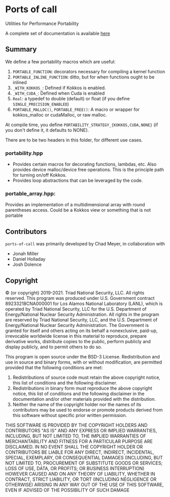 # Ports of call

Utilities for Performance Portability

A complete set of documentation is available [here](https://lanl.github.io/ports-of-call)

## Summary

We define a few portability macros which are useful:

1. `PORTABLE_FUNCTION`: decorators necessary for compiling a kernel function
2. `PORTABLE_INLINE_FUNCTION`: ditto, but for when functions ought to be inlined
3. `_WITH_KOKKOS_`: Defined if Kokkos is enabled.
4. `_WITH_CUDA_`: Defined when Cuda is enabled
5. `Real`: a typedef to double (default) or float (if you define
`SINGLE_PRECISION_ENABLED`)
6. `PORTABLE_MALLOC()`, `PORTABLE_FREE()`: A macro or wrapper for
   kokkos_malloc or cudaMalloc, or raw malloc.

At compile time, you define `PORTABILITY_STRATEGY_{KOKKOS,CUDA,NONE}` (if you don't
define it, it defaults to NONE).

There are to be two headers in this folder, for different use cases.

### portability.hpp

- Provides certain macros for decorating functions, lambdas, etc.  Also
provides device malloc/device free operations. This is the principle
path for turning on/off Kokkos. 
- Provides loop abstractions that can be leveraged by the code.  

### portable_array.hpp:

Provides an implementation of a multidimensional array with round
parentheses access. Could be a Kokkos view or something that is not
portable

## Contributors

`ports-of-call` was primarily developed by Chad Meyer, in collaboration with
- Jonah Miller
- Daniel Holladay
- Josh Dolence

## Copyright

© (or copyright) 2019-2021. Triad National Security, LLC. All rights
reserved.  This program was produced under U.S. Government contract
89233218CNA000001 for Los Alamos National Laboratory (LANL), which is
operated by Triad National Security, LLC for the U.S.  Department of
Energy/National Nuclear Security Administration. All rights in the
program are reserved by Triad National Security, LLC, and the
U.S. Department of Energy/National Nuclear Security
Administration. The Government is granted for itself and others acting
on its behalf a nonexclusive, paid-up, irrevocable worldwide license
in this material to reproduce, prepare derivative works, distribute
copies to the public, perform publicly and display publicly, and to
permit others to do so.

This program is open source under the BSD-3 License.  Redistribution
and use in source and binary forms, with or without modification, are
permitted provided that the following conditions are met:
1. Redistributions of source code must retain the above copyright
notice, this list of conditions and the following disclaimer.
2. Redistributions in binary form must reproduce the above copyright
notice, this list of conditions and the following disclaimer in the
documentation and/or other materials provided with the distribution.
3. Neither the name of the copyright holder nor the names of its
contributors may be used to endorse or promote products derived from
this software without specific prior written permission.

THIS SOFTWARE IS PROVIDED BY THE COPYRIGHT HOLDERS AND CONTRIBUTORS
"AS IS" AND ANY EXPRESS OR IMPLIED WARRANTIES, INCLUDING, BUT NOT
LIMITED TO, THE IMPLIED WARRANTIES OF MERCHANTABILITY AND FITNESS FOR
A PARTICULAR PURPOSE ARE DISCLAIMED. IN NO EVENT SHALL THE COPYRIGHT
HOLDER OR CONTRIBUTORS BE LIABLE FOR ANY DIRECT, INDIRECT, INCIDENTAL,
SPECIAL, EXEMPLARY, OR CONSEQUENTIAL DAMAGES (INCLUDING, BUT NOT
LIMITED TO, PROCUREMENT OF SUBSTITUTE GOODS OR SERVICES; LOSS OF USE,
DATA, OR PROFITS; OR BUSINESS INTERRUPTION) HOWEVER CAUSED AND ON ANY
THEORY OF LIABILITY, WHETHER IN CONTRACT, STRICT LIABILITY, OR TORT
(INCLUDING NEGLIGENCE OR OTHERWISE) ARISING IN ANY WAY OUT OF THE USE
OF THIS SOFTWARE, EVEN IF ADVISED OF THE POSSIBILITY OF SUCH DAMAGE

